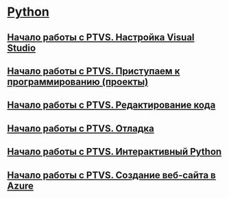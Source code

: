# [Python](getting-started-with-python.md)
## [Начало работы с PTVS. Настройка Visual Studio](getting-started-with-ptvs-setting-up-visual-studio.md)
## [Начало работы с PTVS. Приступаем к программированию (проекты)](getting-started-with-ptvs-start-coding-projects.md)
## [Начало работы с PTVS. Редактирование кода](getting-started-with-ptvs-editing-code.md)
## [Начало работы с PTVS. Отладка](getting-started-with-ptvs-debugging.md)
## [Начало работы с PTVS. Интерактивный Python](getting-started-with-ptvs-interactive-python.md)
## [Начало работы с PTVS. Создание веб-сайта в Azure](getting-started-with-ptvs-building-a-website-in-azure.md)

